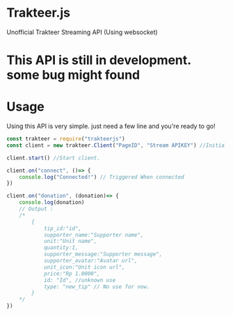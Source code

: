 # Trakteer.js
Unofficial Trakteer Streaming API (Using websocket)

# This API is still in development. some bug might found

# Usage

Using this API is very simple. just need a few line and you're ready to go!
```js
const trakteer = require("trakteerjs")
const client = new trakteer.Client("PageID", "Stream APIKEY") //Initialize trakteer client

client.start() //Start client.

client.on("connect", ()=> {
    console.log("Connected!") // Triggered When connected
})

client.on("donation", (donation)=> {
    console.log(donation)
    // Output :
    /*
        {
            tip_id:"id",
            supporter_name:"Supporter name",
            unit:"Unit name",
            quantity:1,
            supporter_message:"Supporter message",
            supporter_avatar:"Avatar url",
            unit_icon:"Unit icon url",
            price:"Rp 1.0000",
            id: "Id", //unknown use
            type: "new_tip" // No use for now.
        }
    */
})
```